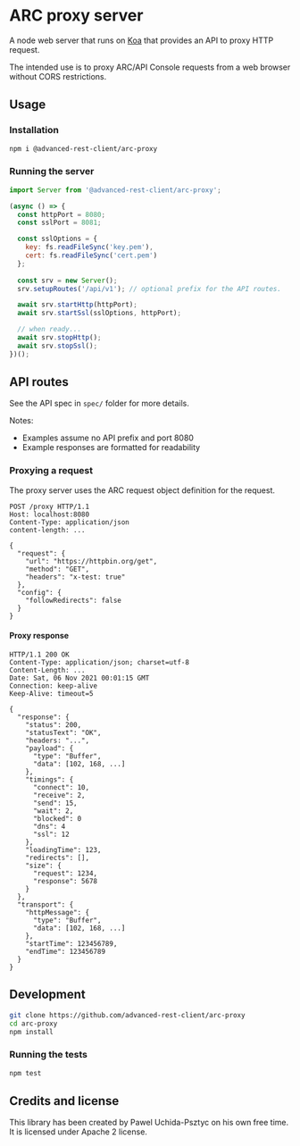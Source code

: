 # ARC proxy server

A node web server that runs on [Koa](https://koajs.com/) that provides an API to proxy HTTP request.

The intended use is to proxy ARC/API Console requests from a web browser without CORS restrictions.

## Usage

### Installation

```sh
npm i @advanced-rest-client/arc-proxy
```

### Running the server

```javascript
import Server from '@advanced-rest-client/arc-proxy';

(async () => {
  const httpPort = 8080;
  const sslPort = 8081;

  const sslOptions = {
    key: fs.readFileSync('key.pem'),
    cert: fs.readFileSync('cert.pem')
  };
  
  const srv = new Server();
  srv.setupRoutes('/api/v1'); // optional prefix for the API routes.

  await srv.startHttp(httpPort);
  await srv.startSsl(sslOptions, httpPort);

  // when ready...
  await srv.stopHttp(); 
  await srv.stopSsl(); 
})();
```

## API routes

See the API spec in `spec/` folder for more details.

Notes:

- Examples assume no API prefix and port 8080
- Example responses are formatted for readability

### Proxying a request

The proxy server uses the ARC request object definition for the request.

```http
POST /proxy HTTP/1.1
Host: localhost:8080
Content-Type: application/json
content-length: ...

{
  "request": {
    "url": "https://httpbin.org/get",
    "method": "GET",
    "headers": "x-test: true"
  },
  "config": {
    "followRedirects": false
  }
}
```

#### Proxy response

```http
HTTP/1.1 200 OK
Content-Type: application/json; charset=utf-8
Content-Length: ...
Date: Sat, 06 Nov 2021 00:01:15 GMT
Connection: keep-alive
Keep-Alive: timeout=5

{
  "response": {
    "status": 200,
    "statusText": "OK",
    "headers: "...",
    "payload": {
      "type": "Buffer",
      "data": [102, 168, ...]
    },
    "timings": {
      "connect": 10,
      "receive": 2,
      "send": 15,
      "wait": 2,
      "blocked": 0
      "dns": 4
      "ssl": 12
    },
    "loadingTime": 123,
    "redirects": [],
    "size": {
      "request": 1234,
      "response": 5678
    }
  },
  "transport": {
    "httpMessage": {
      "type": "Buffer",
      "data": [102, 168, ...]
    },
    "startTime": 123456789,
    "endTime": 123456789
  }
}
```

## Development

```sh
git clone https://github.com/advanced-rest-client/arc-proxy
cd arc-proxy
npm install
```

### Running the tests

```sh
npm test
```

## Credits and license

This library has been created by Pawel Uchida-Psztyc on his own free time. It is licensed under Apache 2 license.
